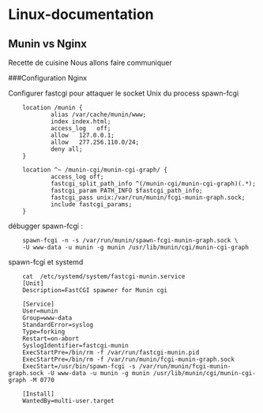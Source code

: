 # Linux-documentation

## Munin vs Nginx

Recette de cuisine 
Nous allons faire communiquer 

###Configuration Nginx 

Configurer fastcgi pour attaquer le socket Unix du process spawn-fcgi

        location /munin {
                alias /var/cache/munin/www;
                index index.html;
                access_log   off;
                allow   127.0.0.1;
                allow   277.256.110.0/24;
                deny all;
        }

        location ^~ /munin-cgi/munin-cgi-graph/ {
                access_log off;
                fastcgi_split_path_info ^(/munin-cgi/munin-cgi-graph)(.*);
                fastcgi_param PATH_INFO $fastcgi_path_info;
                fastcgi_pass unix:/var/run/munin/fcgi-munin-graph.sock;
                include fastcgi_params;
        }
        
débugger spawn-fcgi :

        spawn-fcgi -n -s /var/run/munin/spawn-fcgi-munin-graph.sock \
        -U www-data -u munin -g munin /usr/lib/munin/cgi/munin-cgi-graph
        
        
spawn-fcgi et systemd

        cat  /etc/systemd/system/fastcgi-munin.service
        [Unit]
        Description=FastCGI spawner for Munin cgi

        [Service]
        User=munin
        Group=www-data
        StandardError=syslog
        Type=forking
        Restart=on-abort
        SyslogIdentifier=fastcgi-munin
        ExecStartPre=/bin/rm -f /var/run/fastcgi-munin.pid
        ExecStartPre=/bin/rm -f /var/run/munin/fcgi-munin-graph.sock
        ExecStart=/usr/bin/spawn-fcgi -s /var/run/munin/fcgi-munin-graph.sock -U www-data -u munin -g munin /usr/lib/munin/cgi/munin-cgi-graph -M 0770

        [Install]
        WantedBy=multi-user.target

